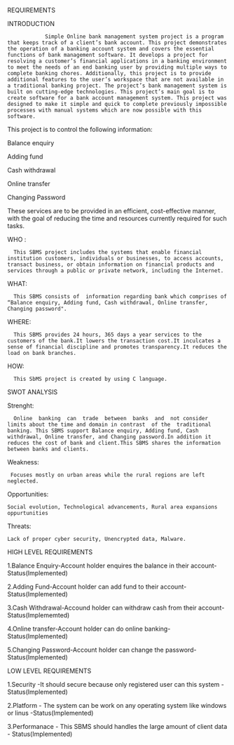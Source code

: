 REQUIREMENTS 

 

INTRODUCTION 

                Simple Online bank management system project is a program that keeps track of a client’s bank account. This project demonstrates the operation of a banking account system and covers the essential functions of bank management software. It develops a project for resolving a customer’s financial applications in a banking environment to meet the needs of an end banking user by providing multiple ways to complete banking chores. Additionally, this project is to provide additional features to the user’s workspace that are not available in a traditional banking project. The project’s bank management system is built on cutting-edge technologies. This project’s main goal is to create software for a bank account management system. This project was designed to make it simple and quick to complete previously impossible processes with manual systems which are now possible with this software.

This project is to control the following information: 

Balance enquiry 

Adding fund 

Cash withdrawal 

Online transfer 

Changing Password 

These services are to be provided in an efficient, cost-effective manner, with the goal of reducing the time and resources currently required for such tasks. 

WHO :

      This SBMS project includes the systems that enable financial institution customers, individuals or businesses, to access accounts, transact business, or obtain information on financial products and services through a public or private network, including the Internet.
WHAT:

      This SBMS consists of  information regarding bank which comprises of “Balance enquiry, Adding fund, Cash withdrawal, Online transfer, Changing password". 

WHERE:

      This SBMS provides 24 hours, 365 days a year services to the customers of the bank.It lowers the transaction cost.It inculcates a sense of financial discipline and promotes transparency.It reduces the load on bank branches.

HOW:

      This SbMS project is created by using C language.
      

                                                                        
SWOT ANALYSIS 

Strenght:

      Online  banking  can  trade  between  banks  and  not consider limits about the time and domain in contrast  of the  traditional  banking. This SBMS support Balance enquiry, Adding fund, Cash withdrawal, Online transfer, and Changing password.In addition it reduces the cost of bank and client.This SBMS shares the information between banks and clients.  
      
Weakness:

     Focuses mostly on urban areas while the rural regions are left neglected.
     
Opportunities:
    
    Social evolution, Technological advancements, Rural area expansions oppurtunities
    
Threats:

    Lack of proper cyber security, Unencrypted data, Malware.
    
HIGH LEVEL REQUIREMENTS

1.Balance Enquiry-Account holder enquires the balance in their  account-Status(Implemented)

2.Adding Fund-Account holder can add fund to their account-Status(Implemented)

3.Cash Withdrawal-Accound holder can withdraw cash from their account-Status(Implememted)

4.Online transfer-Account holder can do online banking-Status(Implemented)

5.Changing Password-Account holder can change the password-Status(Implemented)


LOW LEVEL REQUIREMENTS

1.Security	-It should secure because only registered user can this system	-Status(Implemented)

2.Platform	- The system can be work on any operating system like windows or linus	-Status(Implemented)

3.Performanace -	This SBMS should handles the large amount of client data	- Status(Implemented)





                                                        
                                                        
    
    
    
    
    



          
          
        
                                           
